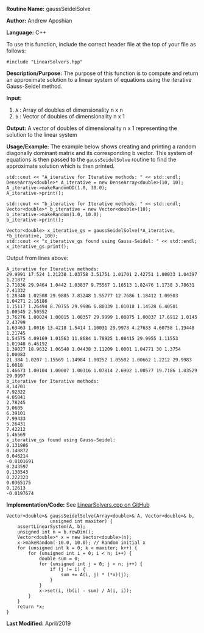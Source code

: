**Routine Name:** gaussSeidelSolve

**Author:** Andrew Aposhian

**Language:** C++

To use this function, include the correct header file at the top of your file as follows:
```
#include "LinearSolvers.hpp"
```

**Description/Purpose:** The purpose of this function is to compute and return an approximate solution to a linear system of equations using the iterative Gauss-Seidel method.

**Input:**
1. `A` : Array of doubles of dimensionality n x n
2. `b` : Vector of doubles of dimensionality n x 1

**Output:** A vector of doubles of dimensionality n x 1 representing the solution to the linear system

**Usage/Example:** The example below shows creating and printing a random diagonally dominant matrix and its corresponding b vector. This system of equations is then passed to the `gaussSeidelSolve` routine to find the approximate solution which is then printed.
```
std::cout << "A_iterative for Iterative methods: " << std::endl;
DenseArray<double>* A_iterative = new DenseArray<double>(10, 10);
A_iterative->makeRandomDD(1.0, 30.0);
A_iterative->print();

std::cout << "b_iterative for Iterative methods: " << std::endl;
Vector<double>* b_iterative = new Vector<double>(10);
b_iterative->makeRandom(1.0, 10.0);
b_iterative->print();

Vector<double> x_iterative_gs = gaussSeidelSolve(*A_iterative, *b_iterative, 100);
std::cout << "x_iterative_gs found using Gauss-Seidel: " << std::endl;
x_iterative_gs.print();
```

Output from lines above:
```
A_iterative for Iterative methods: 
29.9991 17.524 1.21238 1.03758 3.51751 1.01701 2.42751 1.00033 1.04397 1.21872 
2.71836 29.9464 1.0442 1.03837 9.75567 1.16513 1.82476 1.1738 3.78631 7.41332 
1.28348 1.02508 29.9885 7.83248 1.55777 12.7686 1.18412 1.09503 1.04271 2.16186 
1.15117 1.26494 8.70755 29.9986 6.80339 1.01018 1.14528 6.40501 1.00545 2.50552 
3.76276 1.00024 1.00015 1.08357 29.9999 1.00875 1.00037 17.6912 1.0145 2.43799 
1.63463 1.0016 13.4218 1.5414 1.10031 29.9973 4.27633 4.60758 1.19448 1.21745 
1.54575 4.09169 1.01563 11.8684 1.78925 1.08415 29.9955 1.11553 1.01948 6.46192 
1.39027 18.9632 1.06548 1.04438 3.11209 1.0001 1.04771 30 1.3754 1.00083 
21.384 1.0207 1.15569 1.14984 1.00252 1.05502 1.00662 1.2212 29.9983 1.0018 
1.46673 1.00104 1.00007 1.00316 1.07814 2.6902 1.00577 19.7186 1.03529 29.9997 
b_iterative for Iterative methods: 
8.14701
7.92322
4.05841
2.78245
9.0605
6.39101
7.99433
5.26431
7.42212
1.46569
x_iterative_gs found using Gauss-Seidel: 
0.131986
0.140872
0.046214
-0.0101691
0.243597
0.130543
0.222323
0.0365175
0.12613
-0.0197674
```

**Implementation/Code:**
See [LinearSolvers.cpp on GitHub](https://github.com/aposhiana/math5610/blob/master/src/lib/LinearSolvers.cpp)
```
Vector<double>& gaussSeidelSolve(Array<double>& A, Vector<double>& b,
                unsigned int maxiter) {
    assertLinearSystem(A, b);
    unsigned int n = b.rowDim();
    Vector<double>* x = new Vector<double>(n);
    x->makeRandom(-10.0, 10.0); // Random initial x
    for (unsigned int k = 0; k < maxiter; k++) {
        for (unsigned int i = 0; i < n; i++) {
            double sum = 0;
            for (unsigned int j = 0; j < n; j++) {
                if (j != i) {
                    sum += A(i, j) * (*x)(j);
                }
            }
            x->set(i, (b(i) - sum) / A(i, i));
        }
    }
    return *x;
}
```

**Last Modified:** April/2019
